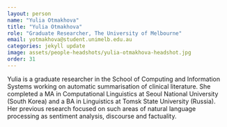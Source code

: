 ```yaml
---
layout: person
name: "Yulia Otmakhova"
title: "Yulia Otmakhova"
role: "Graduate Researcher, The University of Melbourne"
email: yotmakhova@student.unimelb.edu.au
categories: jekyll update
image: assets/people-headshots/yulia-otmakhova-headshot.jpg
order: 31
---
```

Yulia is a graduate researcher in the School of Computing and Information Systems working on automatic summarisation of clinical literature. She completed a MA in Computational Linguistics at Seoul National University (South Korea) and a BA in Linguistics at Tomsk State University (Russia). Her previous research focused on such areas of natural language processing as sentiment analysis, discourse and factuality.
